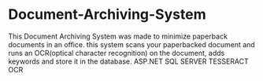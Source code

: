 ﻿# Document-Archiving-System
This Document Archiving System was made to minimize paperback documents in an office.
this system scans your paperbacked document and runs an OCR(optical character recognition) on the document, adds keywords and store it in the database.
ASP.NET
SQL SERVER
TESSERACT OCR
